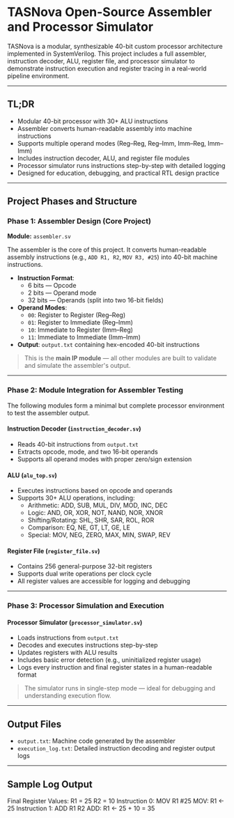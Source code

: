 # TASNova Open-Source Assembler and Processor Simulator

TASNova is a modular, synthesizable 40-bit custom processor architecture implemented in SystemVerilog. This project includes a full assembler, instruction decoder, ALU, register file, and processor simulator to demonstrate instruction execution and register tracing in a real-world pipeline environment.

---

## TL;DR

- Modular 40-bit processor with 30+ ALU instructions  
- Assembler converts human-readable assembly into machine instructions  
- Supports multiple operand modes (Reg–Reg, Reg–Imm, Imm–Reg, Imm–Imm)  
- Includes instruction decoder, ALU, and register file modules  
- Processor simulator runs instructions step-by-step with detailed logging  
- Designed for education, debugging, and practical RTL design practice  

---

## Project Phases and Structure

### Phase 1: Assembler Design (Core Project)  
**Module:** `assembler.sv`  

The assembler is the core of this project. It converts human-readable assembly instructions (e.g., `ADD R1, R2`, `MOV R3, #25`) into 40-bit machine instructions.

- **Instruction Format**:
  - 6 bits — Opcode  
  - 2 bits — Operand mode  
  - 32 bits — Operands (split into two 16-bit fields)  
- **Operand Modes**:
  - `00`: Register to Register (Reg–Reg)  
  - `01`: Register to Immediate (Reg–Imm)  
  - `10`: Immediate to Register (Imm–Reg)  
  - `11`: Immediate to Immediate (Imm–Imm)  
- **Output**: `output.txt` containing hex-encoded 40-bit instructions  

> This is the **main IP module** — all other modules are built to validate and simulate the assembler's output.

---

### Phase 2: Module Integration for Assembler Testing  

The following modules form a minimal but complete processor environment to test the assembler output.

#### Instruction Decoder (`instruction_decoder.sv`)  
- Reads 40-bit instructions from `output.txt`  
- Extracts opcode, mode, and two 16-bit operands  
- Supports all operand modes with proper zero/sign extension  

#### ALU (`alu_top.sv`)  
- Executes instructions based on opcode and operands  
- Supports 30+ ALU operations, including:  
  - Arithmetic: ADD, SUB, MUL, DIV, MOD, INC, DEC  
  - Logic: AND, OR, XOR, NOT, NAND, NOR, XNOR  
  - Shifting/Rotating: SHL, SHR, SAR, ROL, ROR  
  - Comparison: EQ, NE, GT, LT, GE, LE  
  - Special: MOV, NEG, ZERO, MAX, MIN, SWAP, REV  

#### Register File (`register_file.sv`)  
- Contains 256 general-purpose 32-bit registers  
- Supports dual write operations per clock cycle  
- All register values are accessible for logging and debugging  

---

### Phase 3: Processor Simulation and Execution  

#### Processor Simulator (`processor_simulator.sv`)  
- Loads instructions from `output.txt`  
- Decodes and executes instructions step-by-step  
- Updates registers with ALU results  
- Includes basic error detection (e.g., uninitialized register usage)  
- Logs every instruction and final register states in a human-readable format  

> The simulator runs in single-step mode — ideal for debugging and understanding execution flow.

---

## Output Files  

- `output.txt`: Machine code generated by the assembler  
- `execution_log.txt`: Detailed instruction decoding and register output logs  

---

## Sample Log Output  

Final Register Values:
R1 = 25
R2 = 10
Instruction 0: MOV R1 #25
MOV: R1 <- 25
Instruction 1: ADD R1 R2
ADD: R1 <- 25 + 10 = 35
